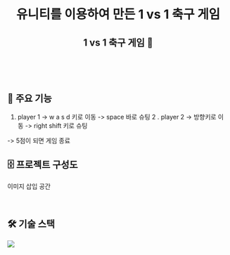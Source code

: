 <div align="center">
  <h1> 유니티를 이용하여 만든 
     1 vs 1  축구 게임 </h1>

</div>

<div align="center">
    <h2> 1 vs 1 축구 게임  🔎</h2>
 </div>

<br />

<br/>

<br />

<div id="2"></div>

## 📲 주요 기능
1. player 1 
->  w a s d 키로 이동 
-> space 바로 슈팅 
2 . player 2 
-> 방향키로 이동
-> right shift 키로 슈팅

-> 5점이 되면 게임 종료
<br />


## 🗄️ 프로젝트 구성도
이미지 삽입 공간

<br />

## 🛠 기술 스택
![](https://img.shields.io/badge/Unity-000000.svg)
